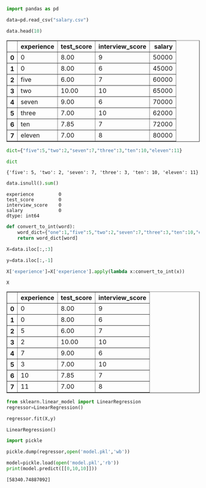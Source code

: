 ```python
import pandas as pd
```


```python
data=pd.read_csv("salary.csv")
```


```python
data.head(10)
```




<div>
<style scoped>
    .dataframe tbody tr th:only-of-type {
        vertical-align: middle;
    }

    .dataframe tbody tr th {
        vertical-align: top;
    }

    .dataframe thead th {
        text-align: right;
    }
</style>
<table border="1" class="dataframe">
  <thead>
    <tr style="text-align: right;">
      <th></th>
      <th>experience</th>
      <th>test_score</th>
      <th>interview_score</th>
      <th>salary</th>
    </tr>
  </thead>
  <tbody>
    <tr>
      <th>0</th>
      <td>0</td>
      <td>8.00</td>
      <td>9</td>
      <td>50000</td>
    </tr>
    <tr>
      <th>1</th>
      <td>0</td>
      <td>8.00</td>
      <td>6</td>
      <td>45000</td>
    </tr>
    <tr>
      <th>2</th>
      <td>five</td>
      <td>6.00</td>
      <td>7</td>
      <td>60000</td>
    </tr>
    <tr>
      <th>3</th>
      <td>two</td>
      <td>10.00</td>
      <td>10</td>
      <td>65000</td>
    </tr>
    <tr>
      <th>4</th>
      <td>seven</td>
      <td>9.00</td>
      <td>6</td>
      <td>70000</td>
    </tr>
    <tr>
      <th>5</th>
      <td>three</td>
      <td>7.00</td>
      <td>10</td>
      <td>62000</td>
    </tr>
    <tr>
      <th>6</th>
      <td>ten</td>
      <td>7.85</td>
      <td>7</td>
      <td>72000</td>
    </tr>
    <tr>
      <th>7</th>
      <td>eleven</td>
      <td>7.00</td>
      <td>8</td>
      <td>80000</td>
    </tr>
  </tbody>
</table>
</div>




```python
dict={"five":5,"two":2,"seven":7,"three":3,"ten":10,"eleven":11}
```


```python
dict
```




    {'five': 5, 'two': 2, 'seven': 7, 'three': 3, 'ten': 10, 'eleven': 11}




```python
data.isnull().sum()
```




    experience         0
    test_score         0
    interview_score    0
    salary             0
    dtype: int64




```python
def convert_to_int(word):
    word_dict={"one":1,"five":5,"two":2,"seven":7,"three":3,"ten":10,"eleven":11,"0":0}
    return word_dict[word]
```


```python
X=data.iloc[:,:3]
```


```python
y=data.iloc[:,-1]
```


```python
X['experience']=X['experience'].apply(lambda x:convert_to_int(x))
```


```python
X
```




<div>
<style scoped>
    .dataframe tbody tr th:only-of-type {
        vertical-align: middle;
    }

    .dataframe tbody tr th {
        vertical-align: top;
    }

    .dataframe thead th {
        text-align: right;
    }
</style>
<table border="1" class="dataframe">
  <thead>
    <tr style="text-align: right;">
      <th></th>
      <th>experience</th>
      <th>test_score</th>
      <th>interview_score</th>
    </tr>
  </thead>
  <tbody>
    <tr>
      <th>0</th>
      <td>0</td>
      <td>8.00</td>
      <td>9</td>
    </tr>
    <tr>
      <th>1</th>
      <td>0</td>
      <td>8.00</td>
      <td>6</td>
    </tr>
    <tr>
      <th>2</th>
      <td>5</td>
      <td>6.00</td>
      <td>7</td>
    </tr>
    <tr>
      <th>3</th>
      <td>2</td>
      <td>10.00</td>
      <td>10</td>
    </tr>
    <tr>
      <th>4</th>
      <td>7</td>
      <td>9.00</td>
      <td>6</td>
    </tr>
    <tr>
      <th>5</th>
      <td>3</td>
      <td>7.00</td>
      <td>10</td>
    </tr>
    <tr>
      <th>6</th>
      <td>10</td>
      <td>7.85</td>
      <td>7</td>
    </tr>
    <tr>
      <th>7</th>
      <td>11</td>
      <td>7.00</td>
      <td>8</td>
    </tr>
  </tbody>
</table>
</div>




```python
from sklearn.linear_model import LinearRegression
regressor=LinearRegression()
```


```python
regressor.fit(X,y)
```




    LinearRegression()




```python
import pickle
```


```python
pickle.dump(regressor,open('model.pkl','wb'))
```


```python
model=pickle.load(open('model.pkl','rb'))
print(model.predict([[0,10,10]]))
```

    [58340.74887092]
    


```python

```
